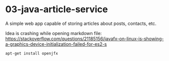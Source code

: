 # 03-java-article-service
A simple web app capable of storing articles about posts, contacts, etc.


Idea is crashing while opening markdown file: https://stackoverflow.com/questions/21185156/javafx-on-linux-is-showing-a-graphics-device-initialization-failed-for-es2-s

`apt-get install openjfx`